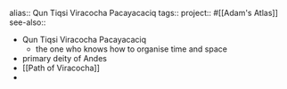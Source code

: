 alias:: Qun Tiqsi Viracocha Pacayacaciq
tags:: 
project:: #[[Adam's Atlas]] 
see-also::

- Qun Tiqsi Viracocha Pacayacaciq
	- the one who knows how to organise time and space
- primary deity of Andes
- [[Path of Viracocha]]
-